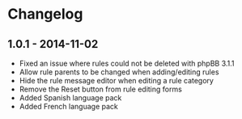 # Changelog

## 1.0.1 - 2014-11-02

- Fixed an issue where rules could not be deleted with phpBB 3.1.1
- Allow rule parents to be changed when adding/editing rules
- Hide the rule message editor when editing a rule category
- Remove the Reset button from rule editing forms
- Added Spanish language pack
- Added French language pack
